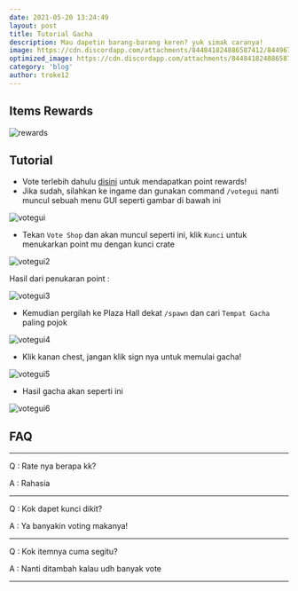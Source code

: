 ```yaml
---
date: 2021-05-20 13:24:49 
layout: post
title: Tutorial Gacha
description: Mau dapetin barang-barang keren? yuk simak caranya!
image: https://cdn.discordapp.com/attachments/844841824886587412/844967343444590623/gacha-crate.png
optimized_image: https://cdn.discordapp.com/attachments/844841824886587412/844967343444590623/gacha-crate.png
category: 'blog'
author: troke12
---
```


## Items Rewards
![rewards](https://cdn.discordapp.com/attachments/844841824886587412/844972248455708672/EpicCrate.png)

## Tutorial
- Vote terlebih dahulu [disini](https://link.troke.id/vote-mc) untuk mendapatkan point rewards!
- Jika sudah, silahkan ke ingame dan gunakan command `/votegui` nanti muncul sebuah menu GUI seperti gambar di bawah ini

![votegui](https://cdn.discordapp.com/attachments/844841824886587412/844969139864862760/2021-05-20_23.50.35.png)

- Tekan `Vote Shop` dan akan muncul seperti ini, klik `Kunci` untuk menukarkan point mu dengan kunci crate

![votegui2](https://cdn.discordapp.com/attachments/844841824886587412/844973616876617728/2021-05-21_00.23.11.png)

Hasil dari penukaran point :

![votegui3](https://cdn.discordapp.com/attachments/844841824886587412/844974115911630870/unknown.png)

- Kemudian pergilah ke Plaza Hall dekat `/spawn` dan cari `Tempat Gacha` paling pojok

![votegui4](https://cdn.discordapp.com/attachments/844841824886587412/844969140230160434/2021-05-20_23.50.57.png)

- Klik kanan chest, jangan klik sign nya untuk memulai gacha!

![votegui5](https://cdn.discordapp.com/attachments/844841824886587412/844969141160902696/2021-05-20_23.50.59.png)

- Hasil gacha akan seperti ini

![votegui6](https://cdn.discordapp.com/attachments/844841824886587412/844974928054190090/unknown.png)

## FAQ

--------------------------

Q : Rate nya berapa kk?

A : Rahasia

--------------------------

Q : Kok dapet kunci dikit?

A : Ya banyakin voting makanya!

--------------------------

Q : Kok itemnya cuma segitu?

A : Nanti ditambah kalau udh banyak vote

--------------------------
